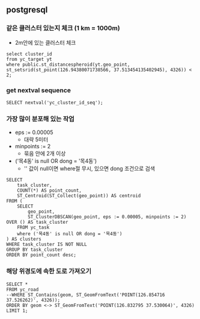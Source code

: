 ## postgresql

### 같은 클러스터 있는지 체크 (1 km = 1000m)
- 2m안에 있는 클러스터 체크

```
select cluster_id 
from yc_target yt 
where public.st_distancespheroid(yt.geo_point, st_setsrid(st_point(126.94380071738566, 37.513454135402945), 4326)) < 2;
```

### get nextval sequence
```
SELECT nextval('yc_cluster_id_seq');
```

### 가장 많이 분포해 있는 작업
- eps := 0.00005
  - 대략 5미터
- minpoints := 2
  - 묶음 안에 2개 이상
- ('목4동' is null OR dong = '목4동')
  - '' 값이 null이면 where절 무시, 있으면 dong 조건으로 검색
```
SELECT
    task_cluster,
    COUNT(*) AS point_count,
    ST_Centroid(ST_Collect(geo_point)) AS centroid
FROM (
    SELECT
        geo_point,
        ST_ClusterDBSCAN(geo_point, eps := 0.00005, minpoints := 2) OVER () AS task_cluster
    FROM yc_task
    where ('목4동' is null OR dong = '목4동')
) AS clusters
WHERE task_cluster IS NOT NULL
GROUP BY task_cluster
ORDER BY point_count desc;
```

### 해당 위경도에 속한 도로 가져오기
```
SELECT *
FROM yc_road
--WHERE ST_Contains(geom, ST_GeomFromText('POINT(126.854716 37.526262)', 4326));
ORDER BY geom <-> ST_GeomFromText('POINT(126.832795 37.530064)', 4326)
LIMIT 1;
```
